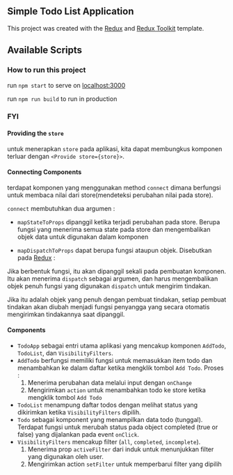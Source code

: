 ## Simple Todo List Application

This project was created with the [Redux](https://redux.js.org/) and [Redux Toolkit](https://redux-toolkit.js.org/) template.

## Available Scripts

### How to run this project

run `npm start` to serve on [localhost:3000](http://localhost:3000)

run `npm run build` to run in production

### FYI

#### Providing the `store`

untuk menerapkan `store` pada aplikasi, kita dapat membungkus komponen terluar dengan `<Provide store={store}>`.

#### Connecting Components

terdapat komponen yang menggunakan method `connect` dimana berfungsi untuk membaca nilai dari store(mendeteksi perubahan nilai pada store).

`connect` membutuhkan dua argumen :
- `mapStateToProps` dipanggil ketika terjadi perubahan pada store. Berupa fungsi yang menerima semua state pada store dan mengembalikan objek data untuk digunakan dalam komponen

- `mapDispatchToProps` dapat berupa fungsi ataupun objek. Disebutkan pada [Redux](https://redux.js.org/) :

Jika berbentuk fungsi, itu akan dipanggil sekali pada pembuatan komponen. Itu akan menerima `dispatch` sebagai argumen, dan harus mengembalikan objek penuh fungsi yang digunakan `dispatch` untuk mengirim tindakan.

Jika itu adalah objek yang penuh dengan pembuat tindakan, setiap pembuat tindakan akan diubah menjadi fungsi penyangga yang secara otomatis mengirimkan tindakannya saat dipanggil.

#### Components

- `TodoApp` sebagai entri utama aplikasi yang mencakup komponen `AddTodo`, `TodoList`, dan `VisibilityFilters`.
- `AddTodo` berfungsi memiliki fungsi untuk memasukkan item todo dan menambahkan ke dalam daftar ketika mengklik tombol `Add Todo`. Proses :
    1. Menerima perubahan data melalui input dengan `onChange`
    2. Mengirimkan `action` untuk menambahkan todo ke store ketika mengklik tombol `Add Todo`
- `TodoList` menampung daftar todos dengan melihat status yang dikirimkan ketika `VisibilityFilters` dipilih.
- `Todo` sebagai komponent yang menampilkan data todo (tunggal). Terdapat fungsi untuk merubah status pada object completed (true or false) yang dijalankan pada event `onClick`.
- `VisibilityFilters` mencakup filter (`all`, `completed`, `incomplete`).
    1. Menerima prop `activeFilter` dari induk untuk menunjukkan filter yang digunakan oleh user. 
    2. Mengirimkan action `setFilter` untuk memperbarui filter yang dipilih